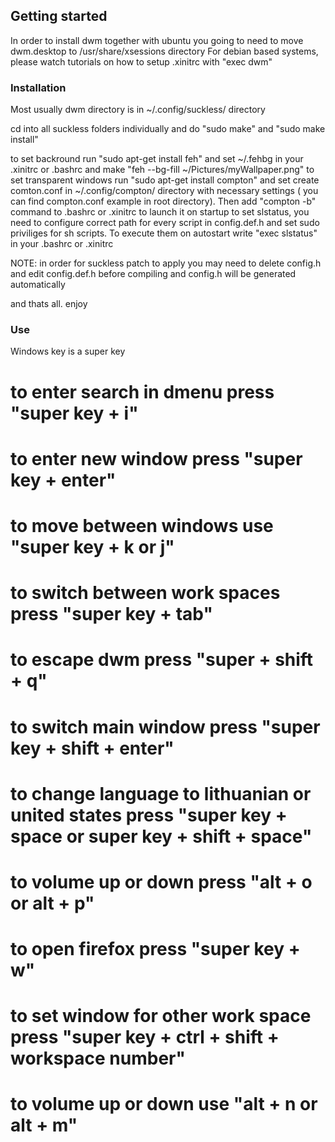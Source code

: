 ## Getting started

In order to install dwm together with ubuntu you going to need to move dwm.desktop to /usr/share/xsessions directory
For debian based systems, please watch tutorials on how to setup .xinitrc with "exec dwm"
### Installation

Most usually dwm directory is in ~/.config/suckless/ directory

cd into all suckless folders individually and do "sudo make" and "sudo make install"

to set backround run "sudo apt-get install feh" and set ~/.fehbg in your .xinitrc or .bashrc and make "feh --bg-fill ~/Pictures/myWallpaper.png"
to set transparent windows run "sudo apt-get install compton" and set create comton.conf in ~/.config/compton/ directory with necessary settings ( you can find compton.conf example in root directory). Then add "compton -b" command to .bashrc or .xinitrc to launch it on startup
to set slstatus, you need to configure correct path for every script in config.def.h and set sudo priviliges for sh scripts. To execute them on autostart write "exec slstatus" in your .bashrc or .xinitrc

NOTE: in order for suckless patch to apply you may need to delete config.h and edit config.def.h before compiling and config.h will be generated automatically 

and thats all. enjoy

### Use

Windows key is a super key

# to enter search in dmenu press "super key + i"
# to enter new window press "super key + enter"
# to move between windows use "super key + k or j"
# to switch between work spaces press "super key + tab"
# to escape dwm press "super + shift + q"
# to switch main window press "super key + shift + enter"
# to change language to lithuanian or united states press "super key + space or super key + shift + space"
# to volume up or down press "alt + o or alt + p"
# to open firefox press "super key + w"
# to set window for other work space press "super key + ctrl + shift + workspace number"
# to volume up or down use "alt + n or alt + m"

